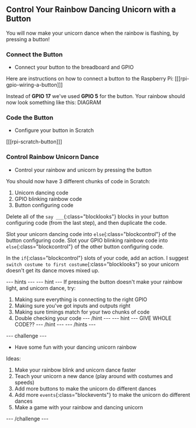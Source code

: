 ## Control Your Rainbow Dancing Unicorn with a Button

You will now make your unicorn dance when the rainbow is flashing, by pressing a button!

### Connect the Button

+ Connect your button to the breadboard and GPIO

Here are instructions on how to connect a button to the Raspberry Pi:
[[[rpi-gpio-wiring-a-button]]]

Instead of **GPIO 17** we've used **GPIO 5** for the button.
Your rainbow should now look something like this:
DIAGRAM

### Code the Button

+ Configure your button in Scratch

[[[rpi-scratch-button]]]

### Control Rainbow Unicorn Dance

+ Control your rainbow and unicorn by pressing the button

You should now have 3 different chunks of code in Scratch:
1) Unicorn dancing code
2) GPIO blinking rainbow code
3) Button configuring code

Delete all of the `say ___`{:class="blocklooks"} blocks in your button configuring code (from the last step), and then duplicate the code.

Slot your unicorn dancing code into `else`{:class="blockcontrol"} of the button configuring code.
Slot your GPIO blinking rainbow code into `else`{:class="blockcontrol"} of the other button configuring code.

In the `if`{:class="blockcontrol"} slots of your code, add an action. I suggest `switch costume to first costume`{:class="blocklooks"} so your unicorn doesn't get its dance moves mixed up.

--- hints ---
--- hint ---
If pressing the button doesn't make your rainbow light, and unicorn dance, try:
1) Making sure everything is connecting to the right GPIO
2) Making sure you've got inputs and outputs right
3) Making sure timings match for your two chunks of code
4) Double checking your code
--- /hint ---
--- hint ---
GIVE WHOLE CODE??
--- /hint ---
--- /hints ---

--- challenge ---

+ Have some fun with your dancing unicorn rainbow

Ideas:
  1) Make your rainbow blink and unicorn dance faster
  2) Teach your unicorn a new dance (play around with costumes and speeds)
  3) Add more buttons to make the unicorn do different dances
  4) Add more `events`{:class="blockevents"} to make the unicorn do different dances
  5) Make a game with your rainbow and dancing unicorn

--- /challenge ---
